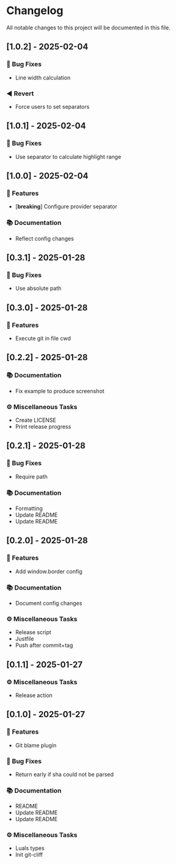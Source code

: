 # Changelog

All notable changes to this project will be documented in this file.

## [1.0.2] - 2025-02-04

### 🐛 Bug Fixes

- Line width calculation

### ◀️ Revert

- Force users to set separators

## [1.0.1] - 2025-02-04

### 🐛 Bug Fixes

- Use separator to calculate highlight range

## [1.0.0] - 2025-02-04

### 🚀 Features

- [**breaking**] Configure provider separator

### 📚 Documentation

- Reflect config changes

## [0.3.1] - 2025-01-28

### 🐛 Bug Fixes

- Use absolute path

## [0.3.0] - 2025-01-28

### 🚀 Features

- Execute git in file cwd

## [0.2.2] - 2025-01-28

### 📚 Documentation

- Fix example to produce screenshot

### ⚙️ Miscellaneous Tasks

- Create LICENSE
- Print release progress

## [0.2.1] - 2025-01-28

### 🐛 Bug Fixes

- Require path

### 📚 Documentation

- Formatting
- Update README
- Update README

## [0.2.0] - 2025-01-28

### 🚀 Features

- Add window.border config

### 📚 Documentation

- Document config changes

### ⚙️ Miscellaneous Tasks

- Release script
- Justfile
- Push after commit+tag

## [0.1.1] - 2025-01-27

### ⚙️ Miscellaneous Tasks

- Release action

## [0.1.0] - 2025-01-27

### 🚀 Features

- Git blame plugin

### 🐛 Bug Fixes

- Return early if sha could not be parsed

### 📚 Documentation

- README
- Update README
- Update README

### ⚙️ Miscellaneous Tasks

- Luals types
- Init git-cliff

<!-- generated by git-cliff -->
